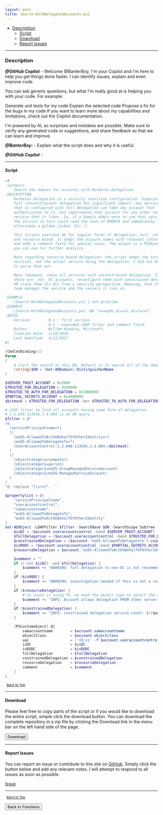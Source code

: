 ```yaml
---
layout: post
title: Search-KerbDelegatedAccounts.ps1
---
```


- [Description](#description)
  - [Script](#script)
  - [Download](#download)
  - [Report Issues](#report-issues)

---

### Description

**_@GitHub Copilot_** - Welcome @BanterBoy, I'm your Copilot and I'm here to help you get things done faster. I can identify issues, explain and even improve code.

You can ask generic questions, but what I'm really good at is helping you with your code. For example:

Generate unit tests for my code
Explain the selected code
Propose a fix for the bugs in my code
If you want to learn more about my capabilities and limitations, check out the Copilot documentation.

I'm powered by AI, so surprises and mistakes are possible. Make sure to verify any generated code or suggestions, and share feedback so that we can learn and improve.

**_@BanterBoy:_** - Explain what the script does and why it is useful.

**_@GitHub Copilot_** -

---

#### Script

```powershell
<#
.Synopsis
    Search the domain for accounts with Kerberos Delegation.
.DESCRIPTION
    Kerberos Delegation is a security sensitive configuration. Especially
    full (unconstrained) delegation has significant impact: any service
    that is configured with full delegation can take any account that
    authenticates to it, and impersonate that account for any other network
    service that it likes. So, if a Domain Admin were to use that service,
    the service in turn could read the hash of KRBRTG and immediately
    effectuate a golden ticket. Etc :)

    This scripts searches AD for regular forms of delegation: full, constrained,
    and resource based. It dumps the account names with relevant information (flags)
    and adds a comment field for special cases. The output is a PSObject that
    you can use for further analysis.

    Note regarding resource based delegation: the script dumps the target
    services, not the actual service doing the delegation. I did not bother
    to parse that out.

    Main takeaway: chase all services with unconstrained delegation. If
    these are _not_ DC accounts, reconfigure them with constrained delegation,
    OR claim them als DCs from a security perspective. Meaning, that the AD
    team manages the service and the servers it runs on.

.EXAMPLE
   .\Search-KerbDelegatedAccounts.ps1 | out-gridview
.EXAMPLE
   .\Search-KerbDelegatedAccounts.ps1 -DN "ou=myOU,dc=sol,dc=local"
.NOTES
    Version:        0.1 : first version.
                    0.2 : expanded LDAP filter and comment field.
    Author:         Willem Kasdorp, Microsoft.
    Creation Date:  1/10/2016
    Last modified:  4/11/2017
#>

[CmdletBinding()]
Param
(
    # start the search at this DN. Default is to search all of the domain.
    [string]$DN = (Get-ADDomain).DistinguishedName
)

$SERVER_TRUST_ACCOUNT = 0x2000
$TRUSTED_FOR_DELEGATION = 0x80000
$TRUSTED_TO_AUTH_FOR_DELEGATION = 0x1000000
$PARTIAL_SECRETS_ACCOUNT = 0x4000000
$bitmask = $TRUSTED_FOR_DELEGATION -bor $TRUSTED_TO_AUTH_FOR_DELEGATION -bor $PARTIAL_SECRETS_ACCOUNT

# LDAP filter to find all accounts having some form of delegation.
# 1.2.840.113556.1.4.804 is an OR query.
$filter = @"
(&
  (servicePrincipalname=*)
  (|
    (msDS-AllowedToActOnBehalfOfOtherIdentity=*)
    (msDS-AllowedToDelegateTo=*)
    (UserAccountControl:1.2.840.113556.1.4.804:=$bitmask)
  )
  (|
    (objectcategory=computer)
    (objectcategory=person)
    (objectcategory=msDS-GroupManagedServiceAccount)
    (objectcategory=msDS-ManagedServiceAccount)
  )
)
"@ -replace "[\s\n]", ''

$propertylist = @(
    "servicePrincipalname",
    "useraccountcontrol",
    "samaccountname",
    "msDS-AllowedToDelegateTo",
    "msDS-AllowedToActOnBehalfOfOtherIdentity"
)
Get-ADObject -LDAPFilter $filter -SearchBase $DN -SearchScope Subtree -Properties $propertylist -PipelineVariable account | ForEach-Object {
    $isDC = ($account.useraccountcontrol -band $SERVER_TRUST_ACCOUNT) -ne 0
    $fullDelegation = ($account.useraccountcontrol -band $TRUSTED_FOR_DELEGATION) -ne 0
    $constrainedDelegation = ($account.'msDS-AllowedToDelegateTo').count -gt 0
    $isRODC = ($account.useraccountcontrol -band $PARTIAL_SECRETS_ACCOUNT) -ne 0
    $resourceDelegation = $account.'msDS-AllowedToActOnBehalfOfOtherIdentity' -ne $null

    $comment = ""
    if ((-not $isDC) -and $fullDelegation) {
        $comment += "WARNING: full delegation to non-DC is not recommended!; "
    }
    if ($isRODC) {
        $comment += "WARNING: investigation needed if this is not a real RODC; "
    }
    if ($resourceDelegation) {
        # to count it using PS, we need the object type to select the correct function... broken, but there we are.
        $comment += "INFO: Account allows delegation FROM other server(s); "
    }
    if ($constrainedDelegation) {
        $comment += "INFO: constrained delegation service count: $(($account.'msDS-AllowedToDelegateTo').count); "
    }

    [PSCustomobject] @{
        samaccountname        = $account.samaccountname
        objectClass           = $account.objectclass
        uac                   = ('{0:x}' -f $account.useraccountcontrol)
        isDC                  = $isDC
        isRODC                = $isRODC
        fullDelegation        = $fullDelegation
        constrainedDelegation = $constrainedDelegation
        resourceDelegation    = $resourceDelegation
        comment               = $comment
    }
}
```

<span style="font-size:11px;"><a href="#"><i class="fas fa-caret-up" aria-hidden="true" style="color: white; margin-right:5px;"></i>Back to Top</a></span>

---

#### Download

Please feel free to copy parts of the script or if you would like to download the entire script, simple click the download button. You can download the complete repository in a zip file by clicking the Download link in the menu bar on the left hand side of the page.

<button class="btn" type="submit" onclick="window.open('/PowerShell/functions/Search-KerbDelegatedAccounts.ps1')">
    <i class="fa fa-cloud-download-alt">
    </i>
        Download
</button>

---

#### Report Issues

You can report an issue or contribute to this site on <a href="https://github.com/BanterBoy/scripts-blog/issues">GitHub</a>. Simply click the button below and add any relevant notes. I will attempt to respond to all issues as soon as possible.

<!-- Place this tag where you want the button to render. -->

<a class="github-button" href="https://github.com/BanterBoy/scripts-blog/issues/new?title=Search-KerbDelegatedAccounts.ps1&body=There is a problem with this function. Please find details below." data-show-count="true" aria-label="Issue BanterBoy/scripts-blog on GitHub">Issue</a>

---

<span style="font-size:11px;"><a href="#"><i class="fas fa-caret-up" aria-hidden="true" style="color: white; margin-right:5px;"></i>Back to Top</a></span>

<a href="/menu/_pages/functions.html">
    <button class="btn">
        <i class='fas fa-reply'>
        </i>
            Back to Functions
    </button>
</a>

[1]: http://ecotrust-canada.github.io/markdown-toc
[2]: https://github.com/googlearchive/code-prettify
